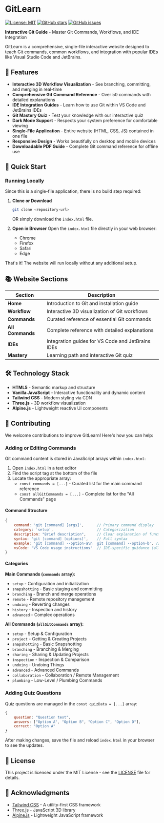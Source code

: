 # GitLearn

[![License: MIT](https://img.shields.io/badge/License-MIT-yellow.svg)](https://opensource.org/licenses/MIT)
[![GitHub stars](https://img.shields.io/github/stars/git-learn/git-learn.svg)](https://github.com/git-learn/git-learn/stargazers)
[![GitHub issues](https://img.shields.io/github/issues/git-learn/git-learn.svg)](https://github.com/git-learn/git-learn/issues)

**Interactive Git Guide** - Master Git Commands, Workflows, and IDE Integration

GitLearn is a comprehensive, single-file interactive website designed to teach Git commands, common workflows, and integration with popular IDEs like Visual Studio Code and JetBrains.

## 🌟 Features

- **Interactive 3D Workflow Visualization** - See branching, committing, and merging in real-time
- **Comprehensive Git Command Reference** - Over 50 commands with detailed explanations
- **IDE Integration Guides** - Learn how to use Git within VS Code and JetBrains IDEs
- **Git Mastery Quiz** - Test your knowledge with our interactive quiz
- **Dark Mode Support** - Respects your system preference for comfortable viewing
- **Single-File Application** - Entire website (HTML, CSS, JS) contained in one file
- **Responsive Design** - Works beautifully on desktop and mobile devices
- **Downloadable PDF Guide** - Complete Git command reference for offline use

## 🚀 Quick Start

### Running Locally

Since this is a single-file application, there is no build step required:

1. **Clone or Download**
   ```bash
   git clone <repository-url>
   ```
   OR simply download the `index.html` file.

2. **Open in Browser**
   Open the `index.html` file directly in your web browser:
   - Chrome
   - Firefox
   - Safari
   - Edge

That's it! The website will run locally without any additional setup.

## 📚 Website Sections

| Section | Description |
|--------|-------------|
| **Home** | Introduction to Git and installation guide |
| **Workflow** | Interactive 3D visualization of Git workflows |
| **Commands** | Curated reference of essential Git commands |
| **All Commands** | Complete reference with detailed explanations |
| **IDEs** | Integration guides for VS Code and JetBrains IDEs |
| **Mastery** | Learning path and interactive Git quiz |

## 🛠️ Technology Stack

- **HTML5** - Semantic markup and structure
- **Vanilla JavaScript** - Interactive functionality and dynamic content
- **Tailwind CSS** - Modern styling via CDN
- **Three.js** - 3D workflow visualization
- **Alpine.js** - Lightweight reactive UI components

## 🤝 Contributing

We welcome contributions to improve GitLearn! Here's how you can help:

### Adding or Editing Commands

Git command content is stored in JavaScript arrays within `index.html`:

1. Open `index.html` in a text editor
2. Find the script tag at the bottom of the file
3. Locate the appropriate array:
   - `const commands = [...]` - Curated list for the main command reference
   - `const allGitCommands = [...]` - Complete list for the "All Commands" page

#### Command Structure

```javascript
{
    command: 'git [command] [args]',      // Primary command display
    category: 'setup',                    // Categorization
    description: "Brief description",     // Clear explanation of functionality
    syntax: 'git [command] [options]',    // Full syntax
    example: 'git [command] --option-a\n  git [command] --option-b', // Examples
    vsCode: "VS Code usage instructions"  // IDE-specific guidance (allGitCommands only)
}
```

#### Categories

**Main Commands (`commands` array):**
- `setup` - Configuration and initialization
- `snapshotting` - Basic staging and committing
- `branching` - Branch and merge operations
- `remote` - Remote repository management
- `undoing` - Reverting changes
- `history` - Inspection and history
- `advanced` - Complex operations

**All Commands (`allGitCommands` array):**
- `setup` - Setup & Configuration
- `project` - Getting & Creating Projects
- `snapshotting` - Basic Snapshotting
- `branching` - Branching & Merging
- `sharing` - Sharing & Updating Projects
- `inspection` - Inspection & Comparison
- `undoing` - Undoing Things
- `advanced` - Advanced Commands
- `collaboration` - Collaboration / Remote Management
- `plumbing` - Low-Level / Plumbing Commands

### Adding Quiz Questions

Quiz questions are managed in the `const quizData = [...]` array:

```javascript
{
    question: "Question text",
    answers: ["Option A", "Option B", "Option C", "Option D"],
    correct: "Option A"
}
```

After making changes, save the file and reload `index.html` in your browser to see the updates.

## 📄 License

This project is licensed under the MIT License - see the [LICENSE](LICENSE) file for details.

## 🙏 Acknowledgments

- [Tailwind CSS](https://tailwindcss.com/) - A utility-first CSS framework
- [Three.js](https://threejs.org/) - JavaScript 3D library
- [Alpine.js](https://alpinejs.dev/) - Lightweight JavaScript framework